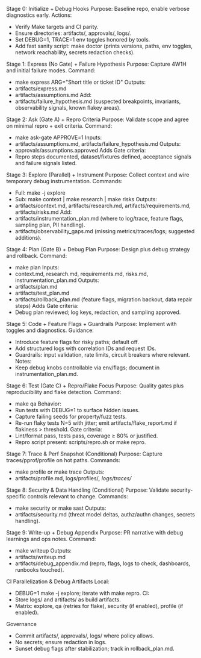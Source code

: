 Stage 0: Initialize + Debug Hooks
Purpose: Baseline repo, enable verbose diagnostics early.
Actions:
- Verify Make targets and CI parity.
- Ensure directories: artifacts/, approvals/, logs/.
- Set DEBUG=1, TRACE=1 env toggles honored by tools.
- Add fast sanity script: make doctor (prints versions, paths, env toggles, network reachability, secrets redaction checks).

Stage 1: Express (No Gate) + Failure Hypothesis
Purpose: Capture 4W1H and initial failure modes.
Command:
- make express ARG="Short title or ticket ID"
Outputs:
- artifacts/express.md
- artifacts/assumptions.md
Add:
- artifacts/failure_hypothesis.md (suspected breakpoints, invariants, observability signals, known flakey areas).

Stage 2: Ask (Gate A) + Repro Criteria
Purpose: Validate scope and agree on minimal repro + exit criteria.
Command:
- make ask-gate APPROVE=1
Inputs:
- artifacts/assumptions.md, artifacts/failure_hypothesis.md
Outputs:
- approvals/assumptions.approved
Adds Gate criteria:
- Repro steps documented, dataset/fixtures defined, acceptance signals and failure signals listed.

Stage 3: Explore (Parallel) + Instrument
Purpose: Collect context and wire temporary debug instrumentation.
Commands:
- Full: make -j explore
- Sub: make context | make research | make risks
Outputs:
- artifacts/context.md, artifacts/research.md, artifacts/requirements.md, artifacts/risks.md
Add:
- artifacts/instrumentation_plan.md (where to log/trace, feature flags, sampling plan, PII handling).
- artifacts/observability_gaps.md (missing metrics/traces/logs; suggested additions).

Stage 4: Plan (Gate B) + Debug Plan
Purpose: Design plus debug strategy and rollback.
Command:
- make plan
Inputs:
- context.md, research.md, requirements.md, risks.md, instrumentation_plan.md
Outputs:
- artifacts/plan.md
- artifacts/test_plan.md
- artifacts/rollback_plan.md (feature flags, migration backout, data repair steps)
Adds Gate criteria:
- Debug plan reviewed; log keys, redaction, and sampling approved.

Stage 5: Code + Feature Flags + Guardrails
Purpose: Implement with toggles and diagnostics.
Guidance:
- Introduce feature flags for risky paths; default off.
- Add structured logs with correlation IDs and request IDs.
- Guardrails: input validation, rate limits, circuit breakers where relevant.
Notes:
- Keep debug knobs controllable via env/flags; document in instrumentation_plan.md.

Stage 6: Test (Gate C) + Repro/Flake Focus
Purpose: Quality gates plus reproducibility and flake detection.
Command:
- make qa
Behavior:
- Run tests with DEBUG=1 to surface hidden issues.
- Capture failing seeds for property/fuzz tests.
- Re-run flaky tests N=5 with jitter; emit artifacts/flake_report.md if flakiness > threshold.
Gate criteria:
- Lint/format pass, tests pass, coverage ≥ 80% or justified.
- Repro script present: scripts/repro.sh or make repro.

Stage 7: Trace & Perf Snapshot (Conditional)
Purpose: Capture traces/pprof/profile on hot paths.
Commands:
- make profile or make trace
Outputs:
- artifacts/profile.md, logs/profiles/*, logs/traces/*

Stage 8: Security & Data Handling (Conditional)
Purpose: Validate security-specific controls relevant to change.
Commands:
- make security or make sast
Outputs:
- artifacts/security.md (threat model deltas, authz/authn changes, secrets handling).

Stage 9: Write-up + Debug Appendix
Purpose: PR narrative with debug learnings and ops notes.
Command:
- make writeup
Outputs:
- artifacts/writeup.md
- artifacts/debug_appendix.md (repro, flags, logs to check, dashboards, runbooks touched).

CI Parallelization & Debug Artifacts
Local:
- DEBUG=1 make -j explore; iterate with make repro.
CI:
- Store logs/ and artifacts/ as build artifacts.
- Matrix: explore, qa (retries for flake), security (if enabled), profile (if enabled).

Governance
- Commit artifacts/, approvals/, logs/ where policy allows.
- No secrets; ensure redaction in logs.
- Sunset debug flags after stabilization; track in rollback_plan.md.
